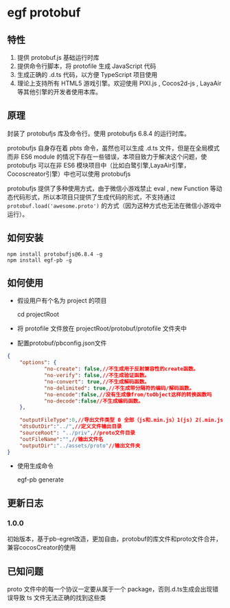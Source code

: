 # egf protobuf

## 特性


1. 提供 protobuf.js 基础运行时库
2. 提供命令行脚本，将 protofile 生成 JavaScript 代码
3. 生成正确的 .d.ts 代码，以方便 TypeScript 项目使用
5. 理论上支持所有 HTML5 游戏引擎。欢迎使用 PIXI.js , Cocos2d-js , LayaAir 等其他引擎的开发者使用本库。

## 原理

封装了 protobufjs 库及命令行。使用 protobufjs 6.8.4 的运行时库。

protobufjs 自身存在着 pbts 命令，虽然也可以生成 .d.ts 文件，但是在全局模式而非 ES6 module 的情况下存在一些错误，本项目致力于解决这个问题，使 protobufjs 可以在非 ES6 模块项目中（比如白鹭引擎,LayaAir引擎，Cocoscreator引擎）中也可以使用 protobufjs 

protobufjs 提供了多种使用方式，由于微信小游戏禁止 eval , new Function 等动态代码形式，所以本项目只提供了生成代码的形式，不支持通过 ```protobuf.load('awesome.proto')``` 的方式（因为这种方式也无法在微信小游戏中运行）。


## 如何安装

```
npm install protobufjs@6.8.4 -g
npm install egf-pb -g
```

## 如何使用


+ 假设用户有个名为 project 的项目
    
    cd projectRoot
    
+ 将 protofile 文件放在 projectRoot/protobuf/protofile 文件夹中
+ 配置protobuf/pbconfig.json文件
```json
{
	"options": {
            "no-create": false,//不生成用于反射兼容性的create函数。
            "no-verify": false,//不生成验证函数。
            "no-convert": true,//不生成解码函数。
            "no-delimited": true,//不生成带分隔符的编码/解码函数。
            "no-encode":false,//没有生成像from/toObject这样的转换函数吗
            "no-decode":false//不生成编码函数。
	},
	
	"outputFileType":0,//导出文件类型 0 全部（js和.min.js）1(js) 2(.min.js)
	"dtsOutDir":"../",//定义文件输出目录
	"sourceRoot": "../priv",//proto文件目录
	"outFileName":"",//输出文件名
	"outputDir":"../assets/proto"//输出文件夹
}
```
+ 使用生成命令

    egf-pb generate


## 更新日志

### 1.0.0
初始版本，基于pb-egret改造，更加自由，protobuf的库文件和proto文件合并，兼容cocosCreator的使用

## 已知问题

proto 文件中的每一个协议一定要从属于一个 package，否则.d.ts生成会出现错误导致 ts 文件无法正确的找到这些类






